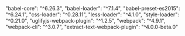 "babel-core": "^6.26.3",
        "babel-loader": "^7.1.4",
        "babel-preset-es2015": "^6.24.1",
        "css-loader": "^0.28.11",
        "less-loader": "^4.1.0",
        "style-loader": "^0.21.0",
        "uglifyjs-webpack-plugin": "^1.2.5",
        "webpack": "^4.9.1",
        "webpack-cli": "^3.0.7",
        "extract-text-webpack-plugin": "^4.0.0-beta.0"